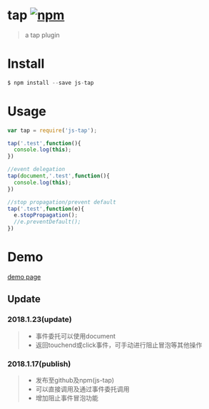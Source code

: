 # tap [![npm](https://img.shields.io/npm/v/js-tap.svg)](https://www.npmjs.com/package/js-tap)
> a tap plugin
# Install
```js
$ npm install --save js-tap
```
# Usage
```js
var tap = require('js-tap');

tap('.test',function(){
  console.log(this);
})

//event delegation
tap(document,'.test',function(){
  console.log(this);
})

//stop propagation/prevent default
tap('.test',function(e){
  e.stopPropagation();
  //e.preventDefault();
})
```
# Demo
[demo page](https://weijhfly.github.io/tap-demo.html "demo")
## Update
### 2018.1.23(update)

> * 事件委托可以使用document
> * 返回touchend或click事件，可手动进行阻止冒泡等其他操作
### 2018.1.17(publish)

> * 发布至github及npm(js-tap)
> * 可以直接调用及通过事件委托调用
> * 增加阻止事件冒泡功能

